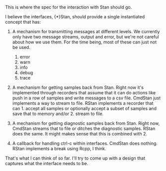 This is where the spec for the interaction with Stan should go.

I believe the interfaces, {*}Stan, should provide a single instantiated concept that has:

1. A mechanism for transmitting messages at different levels. We currently only have two message streams, output and error, but we're not careful about how we use them. For the time being, most of these can just not be used.
    1. error
    2. warn
    3. info
    4. debug
    5. trace

2. A mechanism for getting samples back from Stan. Right now it's implemented through recorders that assume that it can do actions like push in a row of samples and write messages to a csv file. CmdStan just implements a way to stream to file. RStan implements a recorder that can 1. accept all samples or optionally accept a subset of samples and save that to memory and/or 2. stream to file.

3. A mechanism for getting diagnostic samples back from Stan. Right now, CmdStan streams that to file or ditches the diagnostic samples. RStan does the same. It might makes sense that this is combined with 2.

4. A callback for handling ctrl-c within interfaces. CmdStan does nothing. RStan implements a break using Rcpp, I think.

That's what I can think of so far. I'll try to come up with a design that captures what the interface needs to be.
